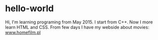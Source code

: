 # hello-world
Hi, I'm learning programing from May 2015. I start from C++. Now I more learn HTML and CSS. From few days I have my webside about movies: www.homefilm.pl
